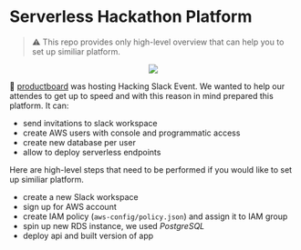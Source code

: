# Serverless Hackathon Platform

> ⚠️ This repo provides only high-level overview that can help you to set up similiar platform.

<p align="center">
  <img src="https://user-images.githubusercontent.com/476304/57528481-bb554f00-7332-11e9-886c-6fc9fd0cb57b.gif">
</p>

🚀 [productboard](https://www.productboard.com/) was hosting Hacking Slack Event.
We wanted to help our attendes to get up to speed and with this reason in
mind prepared this platform. It can:

- send invitations to slack workspace
- create AWS users with console and programmatic access
- create new database per user
- allow to deploy serverless endpoints

Here are high-level steps that need to be performed if you would like
to set up similiar platform.

- create a new Slack workspace
- sign up for AWS account
- create IAM policy (`aws-config/policy.json`) and assign it to IAM group
- spin up new RDS instance, we used _PostgreSQL_
- deploy api and built version of app
